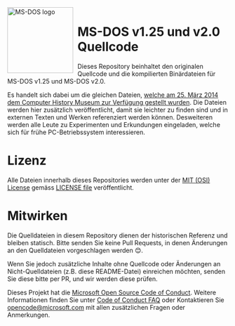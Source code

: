 <img width="150" height="150" align="left" style="float: left; margin: 0 10px 0 0;" alt="MS-DOS logo" src="https://github.com/Microsoft/MS-DOS/blob/master/msdos-logo.png">

# MS-DOS v1.25 und v2.0 Quellcode
Dieses Repository beinhaltet den originalen Quellcode und die kompilierten Binärdateien für MS-DOS v1.25 und MS-DOS v2.0.

Es handelt sich dabei um die gleichen Dateien, [welche am 25. März 2014 dem Computer History Museum zur Verfügung gestellt wurden]( http://www.computerhistory.org/atchm/microsoft-ms-dos-early-source-code/). Die Dateien werden hier zusätzlich veröffentlicht, damit sie leichter zu finden sind und in externen Texten und Werken referenziert werden können. Desweiteren werden alle Leute zu Experimenten und Erkundungen eingeladen, welche sich für frühe PC-Betriebssystem interessieren.

# Lizenz
Alle Dateien innerhalb dieses Repositories werden unter der [MIT (OSI) License]( https://en.wikipedia.org/wiki/MIT_License) gemäss [LICENSE file](https://github.com/Microsoft/MS-DOS/blob/master/LICENSE.md) veröffentlicht.

# Mitwirken
Die Quelldateien in diesem Repository dienen der historischen Referenz und bleiben statisch. Bitte senden Sie keine Pull Requests, in denen Änderungen an den Quelldateien vorgeschlagen werden 😊.

Wenn Sie jedoch zusätzliche Inhalte ohne Quellcode oder Änderungen an Nicht-Quelldateien (z.B. diese README-Datei) einreichen möchten, senden Sie diese bitte per PR, und wir werden diese prüfen.

Dieses Projekt hat die [Microsoft Open Source Code of Conduct](https://opensource.microsoft.com/codeofconduct/).  Weitere Informationen finden Sie unter [Code of Conduct FAQ](https://opensource.microsoft.com/codeofconduct/faq/) oder Kontaktieren Sie [opencode@microsoft.com](mailto:opencode@microsoft.com) mit allen zusätzlichen Fragen oder Anmerkungen.
